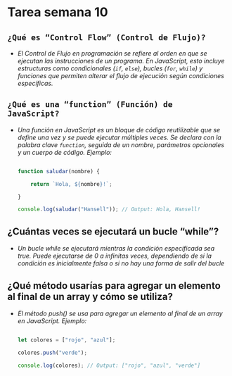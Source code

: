 # Tarea semana 10

## `¿Qué es “Control Flow” (Control de Flujo)?`

- *El Control de Flujo en programación se refiere al orden en que se ejecutan las instrucciones de un programa. En JavaScript, esto incluye estructuras como condicionales (`if`, `else`), bucles (`for`, `while`) y funciones que permiten alterar el flujo de ejecución según condiciones específicas.*  

## `¿Qué es una “function” (Función) de JavaScript?`

- *Una función en JavaScript es un bloque de código reutilizable que se define una vez y se puede ejecutar múltiples veces. Se declara con la palabra clave `function`, seguida de un nombre, parámetros opcionales y un cuerpo de código. Ejemplo:* 

  ```javascript

  function saludar(nombre) {

      return `Hola, ${nombre}!`;

  }
  
  console.log(saludar("Hansell")); // Output: Hola, Hansell!

## ¿Cuántas veces se ejecutará un bucle “while”?

- *Un bucle while se ejecutará mientras la condición especificada sea true. Puede ejecutarse de 0 a infinitas veces, dependiendo de si la condición es inicialmente falsa o si no hay una forma de salir del bucle*

## ¿Qué método usarías para agregar un elemento al final de un array y cómo se utiliza?

- *El método push() se usa para agregar un elemento al final de un array en JavaScript. Ejemplo:*

    ```javascript

    let colores = ["rojo", "azul"];

    colores.push("verde");

    console.log(colores); // Output: ["rojo", "azul", "verde"]


